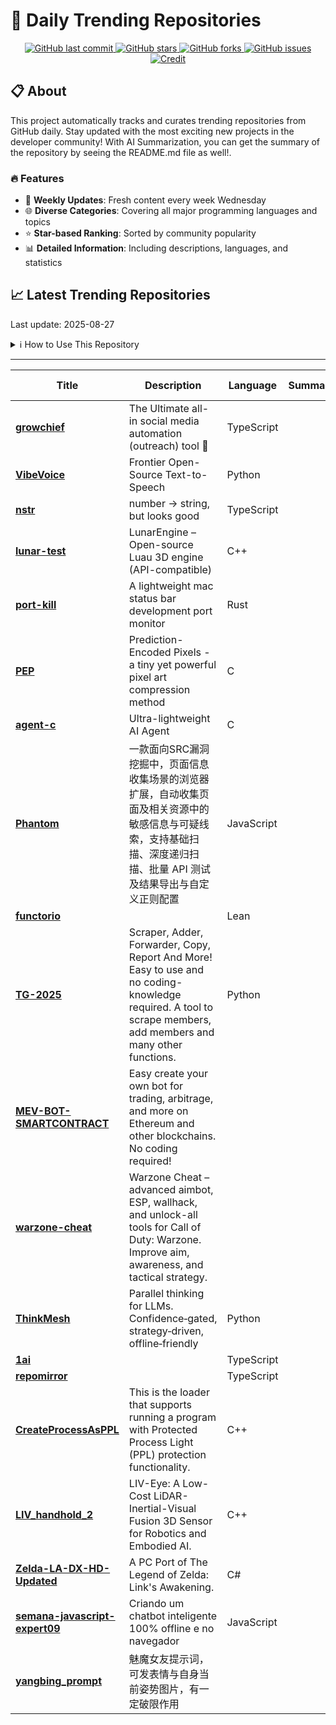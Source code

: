 # 🌟 Daily Trending Repositories

<div align="center">
<a href="https://github.com/marc-ko/daily-trending-repo/commits/main">
    <img src="https://img.shields.io/github/last-commit/marc-ko/daily-trending-repo" alt="GitHub last commit" />
</a>

<a href="https://github.com/marc-ko/daily-trending-repo/stargazers">
    <img src="https://img.shields.io/github/stars/marc-ko/daily-trending-repo" alt="GitHub stars" />
</a>
<a href="https://github.com/marc-ko/daily-trending-repo/network/members">
    <img src="https://img.shields.io/github/forks/marc-ko/daily-trending-repo" alt="GitHub forks" />
</a>
<a href="https://github.com/marc-ko/daily-trending-repo/issues">
    <img src="https://img.shields.io/github/issues/marc-ko/daily-trending-repo" alt="GitHub issues" />
</a>
<a alt="credit" href="https://github.com/zezhishao/DailyArXiv">
 <img src="https://img.shields.io/badge/credit%20-%20Idea%20From%20This%20Repo-blue" alt="Credit">
</a>
</div>

## 📋 About

This project automatically tracks and curates trending repositories from GitHub daily. Stay updated with the most exciting new projects in the developer community! With AI Summarization, you can get the summary of the repository by seeing the README.md file as well!.

### 🔥 Features

- 🔄 **Weekly Updates**: Fresh content every week Wednesday
- 🌐 **Diverse Categories**: Covering all major programming languages and topics
- ⭐ **Star-based Ranking**: Sorted by community popularity
- 📊 **Detailed Information**: Including descriptions, languages, and statistics

## 📈 Latest Trending Repositories

Last update: 2025-08-27

<details>
<summary>ℹ️ How to Use This Repository</summary>

1. **Star & Watch**: Click the 'Star' and 'Watch' buttons to receive weekly email notifications
2. **Browse**: Explore trending repositories organized by popularity
3. **Contribute**: Feel free to open issues or suggest improvements

</details>

---

| **Title** | **Description** | **Language** | **Summary** | **Tags** | **Stars Count** |
| --- | --- | --- | --- | --- | --- |
| **[growchief](https://github.com/growchief/growchief)** | The Ultimate all-in social media automation (outreach) tool 🤖 | TypeScript |  | <details><summary>autom...</summary><p>automation, n8n, nestjs, nodejs, outreach, social-media, temporal</p></details> | 2718 |
| **[VibeVoice](https://github.com/microsoft/VibeVoice)** | Frontier Open-Source Text-to-Speech | Python |  |  | 1837 |
| **[nstr](https://github.com/shuding/nstr)** | number → string, but looks good | TypeScript |  |  | 525 |
| **[lunar-test](https://github.com/lunarengine/lunar-test)** | LunarEngine – Open-source Luau 3D engine (API-compatible) | C++ |  |  | 434 |
| **[port-kill](https://github.com/kagehq/port-kill)** | A lightweight mac status bar development port monitor | Rust |  |  | 317 |
| **[PEP](https://github.com/ENDESGA/PEP)** | Prediction-Encoded Pixels - a tiny yet powerful pixel art compression method | C |  | <details><summary>c, co...</summary><p>c, compression, image-compression, pixel-art, single-header</p></details> | 284 |
| **[agent-c](https://github.com/bravenewxyz/agent-c)** | Ultra-lightweight AI Agent | C |  | <details><summary>agent...</summary><p>agent, ai-agent, openrouter</p></details> | 252 |
| **[Phantom](https://github.com/Team-intN18-SoybeanSeclab/Phantom)** | 一款面向SRC漏洞挖掘中，页面信息收集场景的浏览器扩展，自动收集页面及相关资源中的敏感信息与可疑线索，支持基础扫描、深度递归扫描、批量 API 测试及结果导出与自定义正则配置 | JavaScript |  |  | 248 |
| **[functorio](https://github.com/konne88/functorio)** |  | Lean |  |  | 222 |
| **[TG-2025](https://github.com/CallToSta/TG-2025)** | Scraper, Adder, Forwarder, Copy, Report And More! Easy to use and no coding-knowledge required. A tool to scrape members, add members and many other functions. | Python |  | <details><summary>adder...</summary><p>adder, hidden-members, mass-dm, members-adding-scri, members-adding-script, members-script, scraper-telegram, scraper-tools, shilling-bot, tele-marketing, tele-scraper-bot, telegarm-scrape, telegram, telegram-reporter-botss, telegram-scraper2025, telegram-username-checker, telegramadder, telegrambot, telegramgroups, telegramscraper</p></details> | 210 |
| **[MEV-BOT-SMARTCONTRACT](https://github.com/AshlirabjRVG/MEV-BOT-SMARTCONTRACT)** | Easy create your own bot for trading, arbitrage, and more on Ethereum and other blockchains. No coding required! |  |  | <details><summary>arbit...</summary><p>arbitrage, blockchain, bnbnodejs, bot, crypto-bot, decentralized-exchanges, dex, ethereum, javascript, mempool, mev, passive, smart-contracts, solana, solidity, trade, trading, trump</p></details> | 204 |
| **[warzone-cheat](https://github.com/warzone-cheats-aimbot/warzone-cheat)** | Warzone Cheat – advanced aimbot, ESP, wallhack, and unlock-all tools for Call of Duty: Warzone. Improve aim, awareness, and tactical strategy. |  |  | warzone | 195 |
| **[ThinkMesh](https://github.com/martianlantern/ThinkMesh)** | Parallel thinking for LLMs. Confidence‑gated, strategy‑driven, offline‑friendly | Python |  |  | 184 |
| **[1ai](https://github.com/code100x/1ai)** |  | TypeScript |  |  | 183 |
| **[repomirror](https://github.com/repomirrorhq/repomirror)** |  | TypeScript |  |  | 178 |
| **[CreateProcessAsPPL](https://github.com/2x7EQ13/CreateProcessAsPPL)** | This is the loader that supports running a program with Protected Process Light (PPL) protection functionality. | C++ |  |  | 139 |
| **[LIV_handhold_2](https://github.com/hku-mars/LIV_handhold_2)** | LIV-Eye: A Low-Cost LiDAR-Inertial-Visual Fusion 3D Sensor for Robotics and Embodied AI. | C++ |  | <details><summary>3d-re...</summary><p>3d-reconstruction, 3d-vision, embodied-ai, lidar-camera-fusion, lidar-slam, sensor-fusion, slam</p></details> | 139 |
| **[Zelda-LA-DX-HD-Updated](https://github.com/BigheadSMZ/Zelda-LA-DX-HD-Updated)** | A PC Port of The Legend of Zelda: Link's Awakening. | C# |  |  | 135 |
| **[semana-javascript-expert09](https://github.com/ErickWendel/semana-javascript-expert09)** | Criando um chatbot inteligente 100% offline e no navegador | JavaScript |  | <details><summary>chatb...</summary><p>chatbot, chatbot-widget, chrome, chrome-prompt-api, javascript, webai</p></details> | 131 |
| **[yangbing_prompt](https://github.com/YXYAXA/yangbing_prompt)** | 魅魔女友提示词，可发表情与自身当前姿势图片，有一定破限作用 |  |  |  | 130 |

